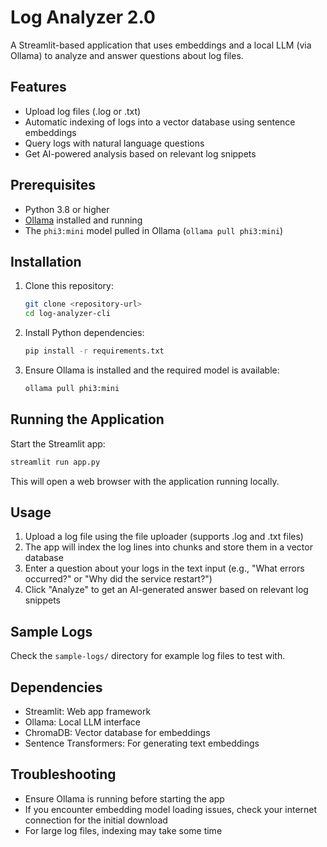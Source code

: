 # Log Analyzer 2.0

A Streamlit-based application that uses embeddings and a local LLM (via Ollama) to analyze and answer questions about log files.

## Features

- Upload log files (.log or .txt)
- Automatic indexing of logs into a vector database using sentence embeddings
- Query logs with natural language questions
- Get AI-powered analysis based on relevant log snippets

## Prerequisites

- Python 3.8 or higher
- [Ollama](https://ollama.ai/) installed and running
- The `phi3:mini` model pulled in Ollama (`ollama pull phi3:mini`)

## Installation

1. Clone this repository:
   ```bash
   git clone <repository-url>
   cd log-analyzer-cli
   ```

2. Install Python dependencies:
   ```bash
   pip install -r requirements.txt
   ```

3. Ensure Ollama is installed and the required model is available:
   ```bash
   ollama pull phi3:mini
   ```

## Running the Application

Start the Streamlit app:
```bash
streamlit run app.py
```

This will open a web browser with the application running locally.

## Usage

1. Upload a log file using the file uploader (supports .log and .txt files)
2. The app will index the log lines into chunks and store them in a vector database
3. Enter a question about your logs in the text input (e.g., "What errors occurred?" or "Why did the service restart?")
4. Click "Analyze" to get an AI-generated answer based on relevant log snippets

## Sample Logs

Check the `sample-logs/` directory for example log files to test with.

## Dependencies

- Streamlit: Web app framework
- Ollama: Local LLM interface
- ChromaDB: Vector database for embeddings
- Sentence Transformers: For generating text embeddings

## Troubleshooting

- Ensure Ollama is running before starting the app
- If you encounter embedding model loading issues, check your internet connection for the initial download
- For large log files, indexing may take some time